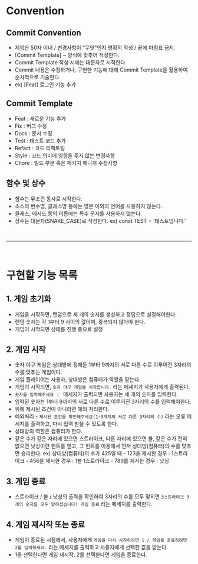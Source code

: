 # Convention

## Commit Convention
- 제목은 50자 이내 / 변경사항이 "무엇"인지 명확히 작성 / 끝에 마침표 금지.
- [Commit Template] ~ 양식에 맞추어 작성한다.
- Commit Template 작성 시에는 대문자로 시작한다.
- Commit 내용은 수정하거나, 구현한 기능에 대해 Commit Template을 활용하여 순차적으로 기술한다.
- ex) [Feat] 로그인 기능 추가

## Commit Template
- Feat : 새로운 기능 추가
- Fix : 버그 수정
- Docs : 문서 수정
- Test : 테스트 코드 추가
- Refact : 코드 리팩토링
- Style : 코드 의미에 영향을 주지 않는 변경사항
- Chore : 빌드 부분 혹은 패키지 매니저 수정사항

## 함수 및 상수
- 함수는 무조건 동사로 시작한다.
- 소스의 변수명, 클래스명 등에는 영문 이외의 언어를 사용하지 않는다.
- 클래스, 메서드 등의 이름에는 특수 문자를 사용하지 않는다.
- 상수는 대문자(SNAKE_CASE)로 작성한다. ex) const TEST = '테스트입니다.'
<br />

---

<br />

# 구현할 기능 목록

## 1. 게임 초기화
- 게임을 시작하면, 랜덤으로 세 개의 숫자를 생성하고 정답으로 설정해야한다.
- 랜덤 숫자는 각 1부터 9 사이의 값이며, 중복되지 않아야 한다.
- 게임이 시작되면 상태를 진행 중으로 설정

## 2. 게임 시작
- 숫자 야구 게임은 상대방에 정해둔 1부터 9까지의 서로 다른 수로 이루어진 3자리의 수를 맞추는 게임이다.
- 게임 플레이어는 사용자, 상대방은 컴퓨터가 역할을 맡는다.
- 게임이 시작되면, `숫자 야구 게임을 시작합니다.` 라는 메세지가 사용자에게 출력된다.
- `숫자를 입력해주세요 : ` 메세지가 출력되면 사용자는 세 개의 숫자를 입력한다.
- 입력된 숫자는 1부터 9까지의 서로 다른 수로 이루어진 3자리의 수를 입력해야한다.
- 위에 제시된 조건이 아니라면 예외 처리한다.
- 예외처리 - `제시된 조건을 확인해주세요(1~9까지의 서로 다른 3자리의 수)` 라는 오류 메세지를 출력하고, 다시 입력 받을 수 있도록 한다.
- 상대방의 역할은 컴퓨터가 한다.
- 같은 수가 같은 자리에 있으면 스트라이크, 다른 자리에 있으면 볼, 같은 수가 전혀 없으면 낫싱이란 힌트를 얻고, 그 힌트를 이용해서 먼저 상대방(컴퓨터)의 수를 맞추면 승리한다.
    ex) 상대방(컴퓨터)의 수가 425일 때
        - 123을 제시한 경우 : 1스트라이크
        - 456을 제시한 경우 : 1볼 1스트라이크
        - 789를 제시한 경우 : 낫싱

## 3. 게임 종료
- 스트라이크 / 볼 / 낫싱의 출력을 확인하여 3자리의 수를 모두 맞히면 `3스트라이크 3개의 숫자를 모두 맞히셨습니다! 게임 종료` 라는 메세지를 출력한다.

## 4. 게임 재시작 또는 종료
- 게임이 종료된 시점에서, 사용자에게 `게임을 다시 시작하려면 1 / 게임을 종료하려면 2를 입력하세요.` 라는 메세지를 출력하고 사용자에게 선택한 값을 받는다.
- 1을 선택한다면 게임 재시작, 2를 선택한다면 게임을 종료한다.